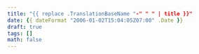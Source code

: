 ```yaml
---
title: "{{ replace .TranslationBaseName "-" " " | title }}"
date: {{ dateFormat "2006-01-02T15:04:05Z07:00" .Date }}
draft: true
tags: []
math: false
---
```

